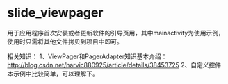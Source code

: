 # slide_viewpager
用于应用程序首次安装或者更新软件的引导页用，其中mainactivity为使用示例，使用时只需将其他文件拷贝到项目中即可。

相关知识：
1、ViewPager和PagerAdapter知识基本介绍：
http://blog.csdn.net/harvic880925/article/details/38453725
2、自定义控件本示例中比较简单，可以理解下。

